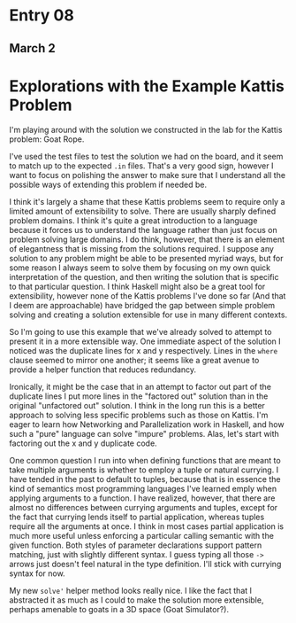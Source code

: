 # Entry 08

## March 2

# Explorations with the Example Kattis Problem

I'm playing around with the solution we constructed in the lab for the Kattis problem: Goat Rope.

I've used the test files to test the solution we had on the board, and it seem to match up to the expected `.in` files. That's a very good sign, however I want to focus on polishing the answer to make sure that I understand all the possible ways of extending this problem if needed be.

I think it's largely a shame that these Kattis problems seem to require only a limited amount of extensibility to solve. There are usually sharply defined problem domains. I think it's quite a great introduction to a language because it forces us to understand the language rather than just focus on problem solving large domains. I do think, however, that there is an element of elegantness that is missing from the solutions required. I suppose any solution to any problem might be able to be presented myriad ways, but for some reason I always seem to solve them by focusing on my own quick interpretation of the question, and then writing the solution that is specific to that particular question. I think Haskell might also be a great tool for extensibility, however none of the Kattis problems I've done so far (And that I deem are approachable) have bridged the gap between simple problem solving and creating a solution extensible for use in many different contexts.

So I'm going to use this example that we've already solved to attempt to present it in a more extensible way. One immediate aspect of the solution I noticed was the duplicate lines for x and y respectively. Lines in the `where` clause seemed to mirror one another; it seems like a great avenue to provide a helper function that reduces redundancy.

Ironically, it might be the case that in an attempt to factor out part of the duplicate lines I put more lines in the "factored out" solution than in the original "unfactored out" solution. I think in the long run this is a better approach to solving less specific problems such as those on Kattis. I'm eager to learn how Networking and Parallelization work in Haskell, and how such a "pure" language can solve "impure" problems. Alas, let's start with factoring out the x and y duplicate code.

One common question I run into when defining functions that are meant to take multiple arguments is whether to employ a tuple or natural currying. I have tended in the past to default to tuples, because that is in essence the kind of semantics most programming languages I've learned emply when applying arguments to a function. I have realized, however, that there are almost no differences between currying arguments and tuples, except for the fact that currying lends itself to partial application, whereas tuples require all the arguments at once. I think in most cases partial application is much more useful unless enforcing a particular calling semantic with the given function. Both styles of parameter declarations support pattern matching, just with slightly different syntax. I guess typing all those `->` arrows just doesn't feel natural in the type definition. I'll stick with currying syntax for now.

My new `solve'` helper method looks really nice. I like the fact that I abstracted it as much as I could to make the solution more extensible, perhaps amenable to goats in a 3D space (Goat Simulator?).
